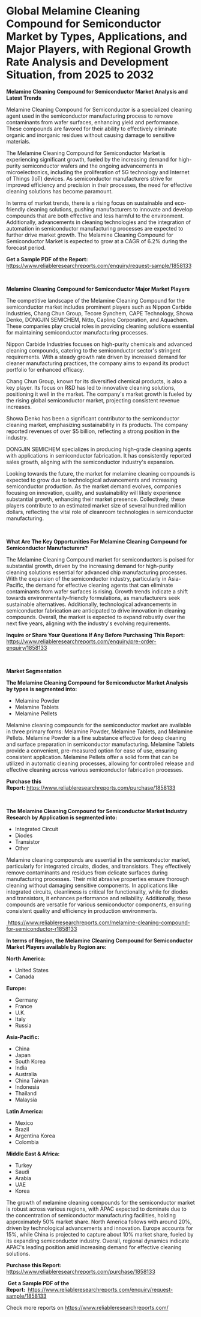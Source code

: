 <p><h1>Global Melamine Cleaning Compound for Semiconductor Market by Types, Applications, and Major Players, with Regional Growth Rate Analysis and Development Situation, from 2025 to 2032</h1></p><p><strong>Melamine Cleaning Compound for Semiconductor Market Analysis and Latest Trends</strong></p>
<p><p>Melamine Cleaning Compound for Semiconductor is a specialized cleaning agent used in the semiconductor manufacturing process to remove contaminants from wafer surfaces, enhancing yield and performance. These compounds are favored for their ability to effectively eliminate organic and inorganic residues without causing damage to sensitive materials.</p><p>The Melamine Cleaning Compound for Semiconductor Market is experiencing significant growth, fueled by the increasing demand for high-purity semiconductor wafers and the ongoing advancements in microelectronics, including the proliferation of 5G technology and Internet of Things (IoT) devices. As semiconductor manufacturers strive for improved efficiency and precision in their processes, the need for effective cleaning solutions has become paramount.</p><p>In terms of market trends, there is a rising focus on sustainable and eco-friendly cleaning solutions, pushing manufacturers to innovate and develop compounds that are both effective and less harmful to the environment. Additionally, advancements in cleaning technologies and the integration of automation in semiconductor manufacturing processes are expected to further drive market growth. The Melamine Cleaning Compound for Semiconductor Market is expected to grow at a CAGR of 6.2% during the forecast period.</p></p>
<p><strong>Get a Sample PDF of the Report:&nbsp;</strong> <a href="https://www.reliableresearchreports.com/enquiry/request-sample/1858133?utm_campaign=3210&utm_medium=2&utm_source=Github&utm_content=ia&utm_term=03042025&utm_id=melamine-cleaning-compound-for-semiconductor">https://www.reliableresearchreports.com/enquiry/request-sample/1858133</a></p>
<p>&nbsp;</p>
<p><strong>Melamine Cleaning Compound for Semiconductor Major Market Players</strong></p>
<p><p>The competitive landscape of the Melamine Cleaning Compound for the semiconductor market includes prominent players such as Nippon Carbide Industries, Chang Chun Group, Tecore Synchem, CAPE Technology, Showa Denko, DONGJIN SEMICHEM, Nitto, Caplinq Corporation, and Aquachem. These companies play crucial roles in providing cleaning solutions essential for maintaining semiconductor manufacturing processes.</p><p>Nippon Carbide Industries focuses on high-purity chemicals and advanced cleaning compounds, catering to the semiconductor sector's stringent requirements. With a steady growth rate driven by increased demand for cleaner manufacturing practices, the company aims to expand its product portfolio for enhanced efficacy.</p><p>Chang Chun Group, known for its diversified chemical products, is also a key player. Its focus on R&D has led to innovative cleaning solutions, positioning it well in the market. The company's market growth is fueled by the rising global semiconductor market, projecting consistent revenue increases.</p><p>Showa Denko has been a significant contributor to the semiconductor cleaning market, emphasizing sustainability in its products. The company reported revenues of over $5 billion, reflecting a strong position in the industry.</p><p>DONGJIN SEMICHEM specializes in producing high-grade cleaning agents with applications in semiconductor fabrication. It has consistently reported sales growth, aligning with the semiconductor industry's expansion.</p><p>Looking towards the future, the market for melamine cleaning compounds is expected to grow due to technological advancements and increasing semiconductor production. As the market demand evolves, companies focusing on innovation, quality, and sustainability will likely experience substantial growth, enhancing their market presence. Collectively, these players contribute to an estimated market size of several hundred million dollars, reflecting the vital role of cleanroom technologies in semiconductor manufacturing.</p></p>
<p>&nbsp;</p>
<p><strong>What Are The Key Opportunities For Melamine Cleaning Compound for Semiconductor Manufacturers?</strong></p>
<p><p>The Melamine Cleaning Compound market for semiconductors is poised for substantial growth, driven by the increasing demand for high-purity cleaning solutions essential for advanced chip manufacturing processes. With the expansion of the semiconductor industry, particularly in Asia-Pacific, the demand for effective cleaning agents that can eliminate contaminants from wafer surfaces is rising. Growth trends indicate a shift towards environmentally-friendly formulations, as manufacturers seek sustainable alternatives. Additionally, technological advancements in semiconductor fabrication are anticipated to drive innovation in cleaning compounds. Overall, the market is expected to expand robustly over the next five years, aligning with the industry's evolving requirements.</p></p>
<p><strong>Inquire or Share Your Questions If Any Before Purchasing This Report:</strong> <a href="https://www.reliableresearchreports.com/enquiry/pre-order-enquiry/1858133?utm_campaign=3210&utm_medium=2&utm_source=Github&utm_content=ia&utm_term=03042025&utm_id=melamine-cleaning-compound-for-semiconductor">https://www.reliableresearchreports.com/enquiry/pre-order-enquiry/1858133</a></p>
<p>&nbsp;</p>
<p><strong>Market Segmentation</strong></p>
<p><strong>The Melamine Cleaning Compound for Semiconductor Market Analysis by types is segmented into:</strong></p>
<p><ul><li>Melamine Powder</li><li>Melamine Tablets</li><li>Melamine Pellets</li></ul></p>
<p><p>Melamine cleaning compounds for the semiconductor market are available in three primary forms: Melamine Powder, Melamine Tablets, and Melamine Pellets. Melamine Powder is a fine substance effective for deep cleaning and surface preparation in semiconductor manufacturing. Melamine Tablets provide a convenient, pre-measured option for ease of use, ensuring consistent application. Melamine Pellets offer a solid form that can be utilized in automatic cleaning processes, allowing for controlled release and effective cleaning across various semiconductor fabrication processes.</p></p>
<p><strong>Purchase this Report:&nbsp;</strong><a href="https://www.reliableresearchreports.com/purchase/1858133?utm_campaign=3210&utm_medium=2&utm_source=Github&utm_content=ia&utm_term=03042025&utm_id=melamine-cleaning-compound-for-semiconductor">https://www.reliableresearchreports.com/purchase/1858133</a></p>
<p>&nbsp;</p>
<p><strong>The Melamine Cleaning Compound for Semiconductor Market Industry Research by Application is segmented into:</strong></p>
<p><ul><li>Integrated Circuit</li><li>Diodes</li><li>Transistor</li><li>Other</li></ul></p>
<p><p>Melamine cleaning compounds are essential in the semiconductor market, particularly for integrated circuits, diodes, and transistors. They effectively remove contaminants and residues from delicate surfaces during manufacturing processes. Their mild abrasive properties ensure thorough cleaning without damaging sensitive components. In applications like integrated circuits, cleanliness is critical for functionality, while for diodes and transistors, it enhances performance and reliability. Additionally, these compounds are versatile for various semiconductor components, ensuring consistent quality and efficiency in production environments.</p></p>
<p><a href="https://www.reliableresearchreports.com/melamine-cleaning-compound-for-semiconductor-r1858133?utm_campaign=3210&utm_medium=2&utm_source=Github&utm_content=ia&utm_term=03042025&utm_id=melamine-cleaning-compound-for-semiconductor">&nbsp;https://www.reliableresearchreports.com/melamine-cleaning-compound-for-semiconductor-r1858133</a></p>
<p><strong>In terms of Region, the Melamine Cleaning Compound for Semiconductor Market Players available by Region are:</strong></p>
<p>
    <p> <strong> North America: </strong>
        <ul>
            <li>United States</li>
            <li>Canada</li>
        </ul>
        </p> 
    <p> <strong> Europe: </strong>
        <ul>
            <li>Germany</li>
            <li>France</li>
            <li>U.K.</li>
            <li>Italy</li>
            <li>Russia</li>
        </ul>
        </p> 
    <p> <strong> Asia-Pacific: </strong>
        <ul>
            <li>China</li>
            <li>Japan</li>
            <li>South Korea</li>
            <li>India</li>
            <li>Australia</li>
            <li>China Taiwan</li>
            <li>Indonesia</li>
            <li>Thailand</li>
            <li>Malaysia</li>
        </ul>
        </p> 
    <p> <strong> Latin America: </strong>
        <ul>
            <li>Mexico</li>
            <li>Brazil</li>
            <li>Argentina Korea</li>
            <li>Colombia</li>
        </ul>
        </p> 
    <p> <strong> Middle East & Africa: </strong>
        <ul>
            <li>Turkey</li>
            <li>Saudi</li>
            <li>Arabia</li>
            <li>UAE</li>
            <li>Korea</li>
        </ul>
    </p>
    </p>
<p><p>The growth of melamine cleaning compounds for the semiconductor market is robust across various regions, with APAC expected to dominate due to the concentration of semiconductor manufacturing facilities, holding approximately 50% market share. North America follows with around 20%, driven by technological advancements and innovation. Europe accounts for 15%, while China is projected to capture about 10% market share, fueled by its expanding semiconductor industry. Overall, regional dynamics indicate APAC's leading position amid increasing demand for effective cleaning solutions.</p></p>
<p><strong>Purchase this Report: </strong><a href="https://www.reliableresearchreports.com/purchase/1858133?utm_campaign=3210&utm_medium=2&utm_source=Github&utm_content=ia&utm_term=03042025&utm_id=melamine-cleaning-compound-for-semiconductor">https://www.reliableresearchreports.com/purchase/1858133</a></p>
<p>&nbsp;<strong>Get a Sample PDF of the Report:&nbsp;&nbsp;</strong><a href="https://www.reliableresearchreports.com/enquiry/request-sample/1858133?utm_campaign=3210&utm_medium=2&utm_source=Github&utm_content=ia&utm_term=03042025&utm_id=melamine-cleaning-compound-for-semiconductor">https://www.reliableresearchreports.com/enquiry/request-sample/1858133</a></p>
<p><strong></strong></p>
<p>Check more reports on <a href="https://www.reliableresearchreports.com/?utm_campaign=3210&utm_medium=2&utm_source=Github&utm_content=ia&utm_term=03042025&utm_id=melamine-cleaning-compound-for-semiconductor">https://www.reliableresearchreports.com/</a></p>